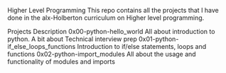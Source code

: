 Higher Level Programming
This repo contains all the projects that I have done in the alx-Holberton curriculum on Higher level programming.

Projects	Description
0x00-python-hello_world	All about introduction to python. A bit about Technical interview prep
0x01-python-if_else_loops_functions	Introduction to if/else statements, loops and functions
0x02-python-import_modules	All about the usage and functionality of modules and imports
